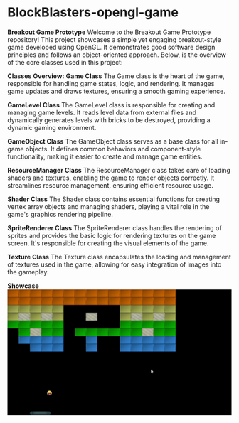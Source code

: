 # BlockBlasters-opengl-game
 
**Breakout Game Prototype**
Welcome to the Breakout Game Prototype repository! This project showcases a simple yet engaging breakout-style game developed using OpenGL. It demonstrates good software design principles and follows an object-oriented approach. Below, is the overview of the core classes used in this project:

**Classes Overview:**
**Game Class**
The Game class is the heart of the game, responsible for handling game states, logic, and rendering. It manages game updates and draws textures, ensuring a smooth gaming experience.

**GameLevel Class**
The GameLevel class is responsible for creating and managing game levels. It reads level data from external files and dynamically generates levels with bricks to be destroyed, providing a dynamic gaming environment.

**GameObject Class**
The GameObject class serves as a base class for all in-game objects. It defines common behaviors and component-style functionality, making it easier to create and manage game entities.

**ResourceManager Class**
The ResourceManager class takes care of loading shaders and textures, enabling the game to render objects correctly. It streamlines resource management, ensuring efficient resource usage.

**Shader Class**
The Shader class contains essential functions for creating vertex array objects and managing shaders, playing a vital role in the game's graphics rendering pipeline.

**SpriteRenderer Class**
The SpriteRenderer class handles the rendering of sprites and provides the basic logic for rendering textures on the game screen. It's responsible for creating the visual elements of the game.

**Texture Class**
The Texture class encapsulates the loading and management of textures used in the game, allowing for easy integration of images into the gameplay.

**Showcase**
![](https://github.com/architJanugade/BlockBlasters-opengl-game/blob/main/breakoutgif.gif)
